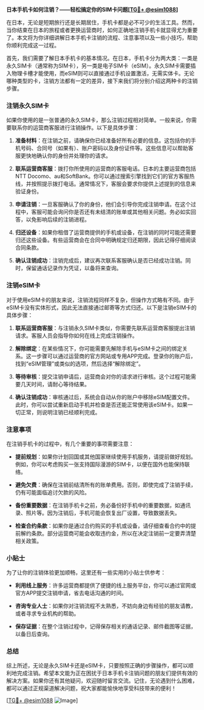 **日本手机卡如何注销？——轻松搞定你的SIM卡问题[[TG💪+ @esim1088](https://t.me/s/esim1088)]**

在日本，无论是短期旅行还是长期居住，手机卡都是必不可少的生活工具。然而，当你结束在日本的旅程或者更换运营商时，如何正确地注销手机卡就显得尤为重要了。本文将为你详细讲解日本手机卡注销的流程、注意事项以及一些小技巧，帮助你顺利完成这一过程。

首先，我们需要了解日本手机卡的基本情况。在日本，手机卡分为两大类：一类是永久SIM卡（通常称为SIM卡），另一类是电子SIM卡（eSIM）。永久SIM卡需要插入物理卡槽才能使用，而eSIM则可以直接通过手机设置激活，无需实体卡。无论哪种类型的卡，注销方法都有一定的差异，接下来我们将分别介绍这两种卡的注销步骤。

### 注销永久SIM卡

如果你使用的是一张普通的永久SIM卡，那么注销过程相对简单。一般来说，你需要联系你的运营商客服进行注销操作。以下是具体步骤：

1. **准备材料**：在注销之前，请确保你已经准备好所有必要的信息。这包括你的手机号码、合同号（如果有）、账户密码以及身份证件等。这些信息可以帮助客服更快地确认你的身份并处理你的请求。

2. **联系运营商客服**：拨打你所使用的运营商的客服电话。日本的主要运营商包括NTT Docomo、au和SoftBank。你可以通过搜索引擎找到它们的官方客服热线，并按照提示拨打电话。通常情况下，客服会要求你提供上述提到的信息来验证身份。

3. **申请注销**：一旦客服确认了你的身份，他们会引导你完成注销申请。在这个过程中，客服可能会询问你是否还有未结清的账单或其他相关问题。务必如实回答，以免影响后续的注销进程。

4. **归还设备**：如果你租借了运营商提供的手机或设备，在注销的同时可能还需要归还这些设备。有些运营商会在合同中明确规定归还期限，因此记得仔细阅读合同条款。

5. **确认注销成功**：注销完成后，建议再次联系客服确认是否已经成功注销。同时，保留通话记录作为凭证，以备将来查询。

### 注销eSIM卡

对于使用eSIM卡的朋友来说，注销流程同样不复杂，但操作方式略有不同。由于eSIM卡没有实体形式，因此无法直接通过邮寄等方式归还。以下是注销eSIM卡的具体步骤：

1. **联系运营商客服**：与注销永久SIM卡类似，你需要先联系运营商客服提出注销请求。客服人员会指导你如何在线上完成注销操作。

2. **解除绑定**：在某些情况下，你可能需要先解除手机与eSIM卡之间的绑定关系。这一步骤可以通过运营商的官方网站或专用APP完成。登录你的账户后，找到“eSIM管理”或类似的选项，然后选择“解除绑定”。

3. **等待审核**：提交注销申请后，运营商会对你的请求进行审核。这个过程可能需要几天时间，请耐心等待结果。

4. **确认注销成功**：审核通过后，系统会自动从你的账户中移除eSIM配置文件。此时，你可以尝试重新启动手机并检查是否还能正常使用该eSIM卡。如果一切正常，则说明注销已经顺利完成。

### 注意事项

在注销手机卡的过程中，有几个重要的事项需要注意：

- **提前规划**：如果你计划回国或其他国家继续使用手机服务，请提前做好规划。例如，你可以考虑购买一张支持国际漫游的SIM卡，以便在国外也能保持联络。
  
- **避免欠费**：确保在注销前结清所有的账单费用。否则，即使完成了注销手续，仍有可能面临追讨欠款的风险。

- **备份重要数据**：在注销手机卡之前，务必备份好手机中的重要数据，如通讯录、照片等。因为注销后，手机可能会恢复出厂设置，导致数据丢失。

- **检查合约条款**：如果你是通过合约购买的手机或设备，请仔细查看合约中的提前解约条款。部分运营商可能会收取违约金，所以在决定注销前一定要弄清楚相关政策。

### 小贴士

为了让你的注销体验更加顺畅，这里还有一些实用的小贴士供参考：

- **利用线上服务**：许多运营商都提供了便捷的线上服务平台，你可以通过官网或官方APP提交注销申请，省去电话沟通的时间。

- **咨询专业人士**：如果你对注销流程不太熟悉，不妨向身边有经验的朋友请教，或者寻求专业机构的帮助。

- **保存证据**：在整个注销过程中，记得保存相关的通话记录、邮件截图等证据，以备日后查询。

### 总结

综上所述，无论是永久SIM卡还是eSIM卡，只要按照正确的步骤操作，都可以顺利地完成注销。希望本文能为正在困扰于日本手机卡注销问题的朋友们提供有效的解决方案。如果你还有其他疑问，欢迎随时留言交流。记住，无论遇到什么困难，都可以通过正规渠道解决问题，祝大家都能愉快地享受科技带来的便利！

[[TG💪+ @esim1088](https://t.me/s/esim1088) ![Image](https://i.postimg.cc/4NQfJmqS/Snipaste-2025-05-13-00-14-12.png)]